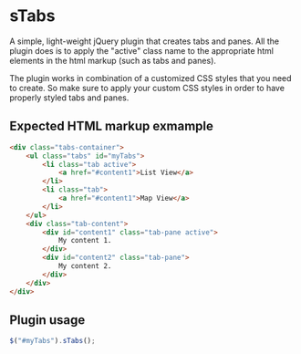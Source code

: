 sTabs
===================

A simple, light-weight jQuery plugin that creates tabs and panes. All the plugin does is to apply the "active" class name to the appropriate html elements in the html markup (such as tabs and panes).

The plugin works in combination of a customized CSS styles that you need to create. So make sure to apply your custom CSS styles in order to have properly styled tabs and panes.

## Expected HTML markup exmample

```html
<div class="tabs-container">
    <ul class="tabs" id="myTabs">
        <li class="tab active">
            <a href="#content1">List View</a>
        </li>
        <li class="tab">
            <a href="#content1">Map View</a>
        </li>
    </ul>
    <div class="tab-content">        
        <div id="content1" class="tab-pane active">
            My content 1.
        </div>
        <div id="content2" class="tab-pane">        	        
        	My content 2.
        </div>        
    </div>
</div>
```

## Plugin usage

```javascript
$("#myTabs").sTabs();
```